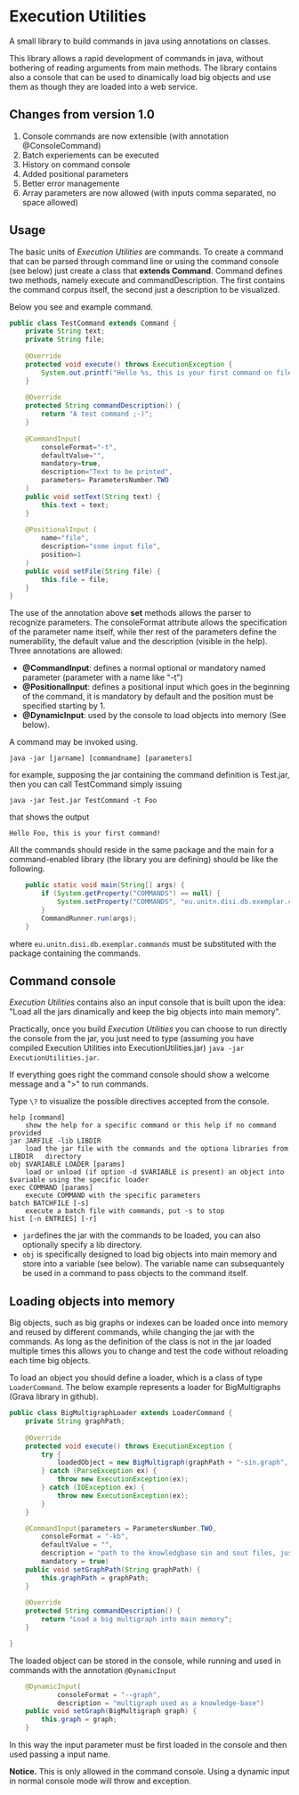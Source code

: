 Execution Utilities 
==================

A small library to build commands in java using annotations on classes. 

This library allows a rapid development of commands in java, without bothering of reading arguments from main methods. 
The library contains also a console that can be used to dinamically load big objects and use them as though they are loaded into a web service. 

## Changes from version 1.0
1. Console commands are now extensible (with annotation @ConsoleCommand)
2. Batch experiements can be executed
3. History on command console
4. Added positional parameters
5. Better error managemente
6. Array parameters are now allowed (with inputs comma separated, no space allowed)

## Usage

The basic units of _Execution Utilities_ are commands. To create a command that can be parsed through command line or using the command console (see below) just create a class that __extends Command__. Command defines two methods, namely execute and commandDescription. The first contains the command corpus itself, the second just a description to be visualized. 

Below you see and example command. 


```java
public class TestCommand extends Command {
    private String text; 
    private String file; 
    
    @Override
    protected void execute() throws ExecutionException {
        System.out.printf("Hello %s, this is your first command on file %s!\n", text, file);
    }
    
    @Override
    protected String commandDescription() {
        return "A test command ;-)";
    }
    
    @CommandInput(
        consoleFormat="-t",
        defaultValue="",
        mandatory=true,
        description="Text to be printed",
        parameters= ParametersNumber.TWO
    )
    public void setText(String text) {
        this.text = text;
    }
    
    @PositionalInput (
    	name="file", 
    	description="some input file", 
    	position=1
    )
    public void setFile(String file) {
    	this.file = file;
    }
}
```

The use of the annotation above __set__ methods allows the parser to recognize parameters. The consoleFormat attribute allows the specification of the parameter name itself, while ther rest of the parameters define the numerability, the default value and the description (visible in the help). Three annotations are allowed: 
* __@CommandInput__: defines a normal optional or mandatory named parameter (parameter with a name like "-t")
* __@PositionalInput__: defines a positional input which goes in the beginning of the command, it is mandatory by default and the position must be specified starting by 1. 
* __@DynamicInput__: used by the console to load objects into memory (See below). 

A command may be invoked using. 

```
java -jar [jarname] [commandname] [parameters]
```

for example, supposing the jar containing the command definition is Test.jar, then you can call TestCommand simply issuing

```
java -jar Test.jar TestCommand -t Foo
```

that shows the output
```
Hello Foo, this is your first command!
```

All the commands should reside in the same package and the main for a command-enabled library (the library you are defining) should be like the following.

```java
    public static void main(String[] args) {
        if (System.getProperty("COMMANDS") == null) {
            System.setProperty("COMMANDS", "eu.unitn.disi.db.exemplar.commands");
        }
        CommandRunner.run(args);
    }
```
where ```eu.unitn.disi.db.exemplar.commands``` must be substituted with the package containing the commands. 


## Command console
_Execution Utilities_ contains also an input console that is built upon the idea: "Load all the jars dinamically and keep the big objects into main memory". 

Practically, once you build _Execution Utilities_ you can choose to run directly the console from the jar, you just need to type (assuming you have compiled Execution Utilities into ExecutionUtilities.jar) ```java -jar ExecutionUtilities.jar```. 

If everything goes right the command console should show a welcome message and a ">" to run commands. 

Type ```\?``` to visualize the possible directives accepted from the console. 

```
help [command]
	show the help for a specific command or this help if no command provided
jar JARFILE -lib LIBDIR
	load the jar file with the commands and the optiona libraries from LIBDIR 	directory
obj $VARIABLE LOADER [params]
	load or unload (if option -d $VARIABLE is present) an object into $variable using the specific loader
exec COMMAND [params]
	execute COMMAND with the specific parameters
batch BATCHFILE [-s] 
	execute a batch file with commands, put -s to stop
hist [-n ENTRIES] [-r]
```

* ```jar```defines the jar with the commands to be loaded, you can also optionally specify a lib directory.
* ```obj``` is specifically designed to load big objects into main memory and store into a variable (see below). The variable name can subsequantely be used in a command to pass objects to the command itself. 

## Loading objects into memory
Big objects, such as big graphs or indexes can be loaded once into memory and reused by different commands, while changing the jar with the commands. As long as the definition of the class is not in the jar loaded multiple times this allows you to change and test the code without reloading each time big objects. 

To load an object you should define a loader, which is a class of type ```LoaderCommand```. The below example represents a loader for BigMultigraphs (Grava library in github).

```java
public class BigMultigraphLoader extends LoaderCommand {
    private String graphPath; 
    
    @Override
    protected void execute() throws ExecutionException {
        try {
            loadedObject = new BigMultigraph(graphPath + "-sin.graph", graphPath + "-sout.graph", Utilities.countLines((graphPath + "-sin.graph")));
        } catch (ParseException ex) {
            throw new ExecutionException(ex);
        } catch (IOException ex) {
            throw new ExecutionException(ex);
        }
    }

    @CommandInput(parameters = ParametersNumber.TWO,
        consoleFormat = "-kb",
        defaultValue = "",
        description = "path to the knowledgbase sin and sout files, just up to the prefix, like InputData/freebase ",
        mandatory = true)
    public void setGraphPath(String graphPath) {
        this.graphPath = graphPath;
    }    
    
    @Override
    protected String commandDescription() {
        return "Load a big multigraph into main memory";
    }

}
```

The loaded object can be stored in the console, while running and used in commands with the annotation ```@DynamicInput``` 

```java
    @DynamicInput(
            consoleFormat = "--graph",
            description = "multigraph used as a knowledge-base")
    public void setGraph(BigMultigraph graph) {
        this.graph = graph;
    }
```

In this way the input parameter must be first loaded in the console and then used passing a input name. 

**Notice.** This is only allowed in the command console. Using a dynamic input in normal console mode will throw and exception. 








